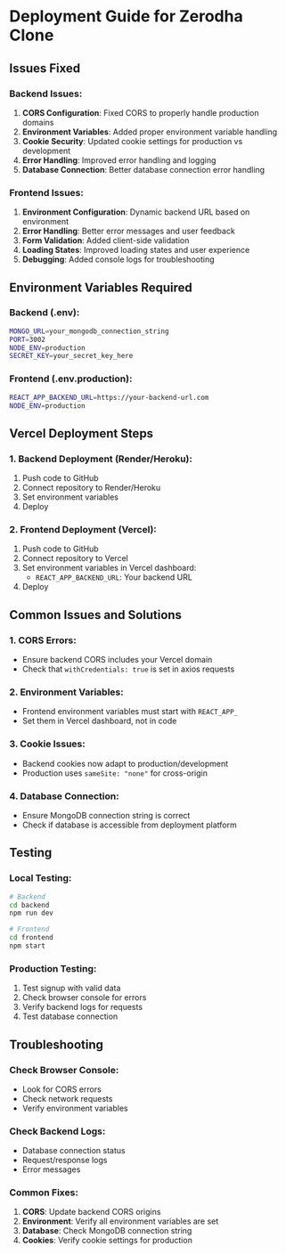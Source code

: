 # Deployment Guide for Zerodha Clone

## Issues Fixed

### Backend Issues:
1. **CORS Configuration**: Fixed CORS to properly handle production domains
2. **Environment Variables**: Added proper environment variable handling
3. **Cookie Security**: Updated cookie settings for production vs development
4. **Error Handling**: Improved error handling and logging
5. **Database Connection**: Better database connection error handling

### Frontend Issues:
1. **Environment Configuration**: Dynamic backend URL based on environment
2. **Error Handling**: Better error messages and user feedback
3. **Form Validation**: Added client-side validation
4. **Loading States**: Improved loading states and user experience
5. **Debugging**: Added console logs for troubleshooting

## Environment Variables Required

### Backend (.env):
```bash
MONGO_URL=your_mongodb_connection_string
PORT=3002
NODE_ENV=production
SECRET_KEY=your_secret_key_here
```

### Frontend (.env.production):
```bash
REACT_APP_BACKEND_URL=https://your-backend-url.com
NODE_ENV=production
```

## Vercel Deployment Steps

### 1. Backend Deployment (Render/Heroku):
1. Push code to GitHub
2. Connect repository to Render/Heroku
3. Set environment variables
4. Deploy

### 2. Frontend Deployment (Vercel):
1. Push code to GitHub
2. Connect repository to Vercel
3. Set environment variables in Vercel dashboard:
   - `REACT_APP_BACKEND_URL`: Your backend URL
4. Deploy

## Common Issues and Solutions

### 1. CORS Errors:
- Ensure backend CORS includes your Vercel domain
- Check that `withCredentials: true` is set in axios requests

### 2. Environment Variables:
- Frontend environment variables must start with `REACT_APP_`
- Set them in Vercel dashboard, not in code

### 3. Cookie Issues:
- Backend cookies now adapt to production/development
- Production uses `sameSite: "none"` for cross-origin

### 4. Database Connection:
- Ensure MongoDB connection string is correct
- Check if database is accessible from deployment platform

## Testing

### Local Testing:
```bash
# Backend
cd backend
npm run dev

# Frontend
cd frontend
npm start
```

### Production Testing:
1. Test signup with valid data
2. Check browser console for errors
3. Verify backend logs for requests
4. Test database connection

## Troubleshooting

### Check Browser Console:
- Look for CORS errors
- Check network requests
- Verify environment variables

### Check Backend Logs:
- Database connection status
- Request/response logs
- Error messages

### Common Fixes:
1. **CORS**: Update backend CORS origins
2. **Environment**: Verify all environment variables are set
3. **Database**: Check MongoDB connection string
4. **Cookies**: Verify cookie settings for production
